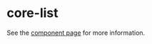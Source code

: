 core-list
============

See the [component page](https://polymer-project.org/docs/elements/core-elements.html#core-list) for more information.

